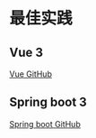 # 最佳实践

## Vue 3

[Vue GitHub]

## Spring boot 3

[Spring boot GitHub]

[Vue GitHub]:https://github.com/BubblingXuYijie/secure-api-vue-demo
[Spring boot GitHub]:https://github.com/BubblingXuYijie/secure-api-spring-boot-demo
